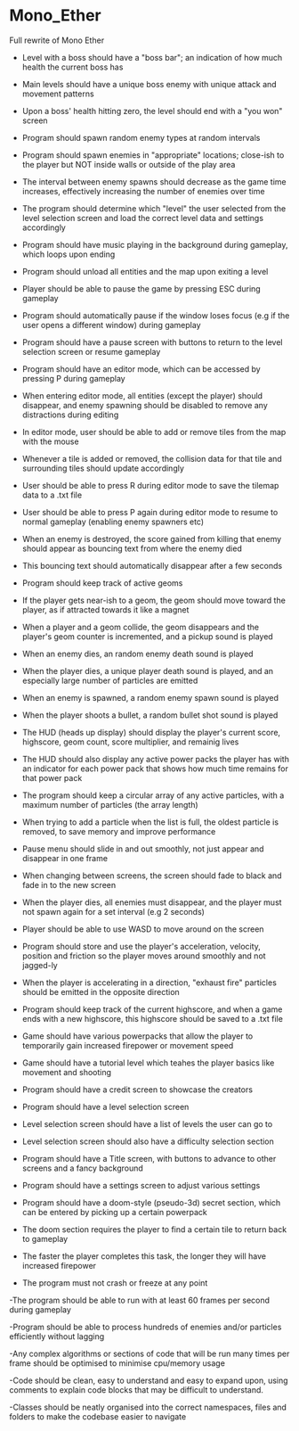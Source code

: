 # Mono_Ether
Full rewrite of Mono Ether

- Level with a boss should have a "boss bar"; an indication of how much health the current boss has 

- Main levels should have a unique boss enemy with unique attack and movement patterns 

- Upon a boss' health hitting zero, the level should end with a "you won" screen 

- Program should spawn random enemy types at random intervals 

- Program should spawn enemies in "appropriate" locations; close-ish to the player but NOT inside walls or outside of the play area 

- The interval between enemy spawns should decrease as the game time increases, effectively increasing the number of enemies over time 

- The program should determine which "level" the user selected from the level selection screen and load the correct level data and settings accordingly 

- Program should have music playing in the background during gameplay, which loops upon ending 

- Program should unload all entities and the map upon exiting a level 

- Player should be able to pause the game by pressing ESC during gameplay 

- Program should automatically pause if the window loses focus (e.g if the user opens a different window) during gameplay 

- Program should have a pause screen with buttons to return to the level selection screen or resume gameplay 

- Program should have an editor mode, which can be accessed by pressing P during gameplay 

- When entering editor mode, all entities (except the player) should disappear, and enemy spawning should be disabled to remove any distractions during editing 

- In editor mode, user should be able to add or remove tiles from the map with the mouse 

- Whenever a tile is added or removed, the collision data for that tile and surrounding tiles should update accordingly 

- User should be able to press R during editor mode to save the tilemap data to a .txt file 

- User should be able to press P again during editor mode to resume to normal gameplay (enabling enemy spawners etc) 

- When an enemy is destroyed, the score gained from killing that enemy should appear as bouncing text from where the enemy died 

- This bouncing text should automatically disappear after a few seconds 

- Program should keep track of active geoms 

- If the player gets near-ish to a geom, the geom should move toward the player, as if attracted towards it like a magnet 

- When a player and a geom collide, the geom disappears and the player's geom counter is incremented, and a pickup sound is played 

- When an enemy dies, an random enemy death sound is played 

- When the player dies, a unique player death sound is played, and an especially large number of particles are emitted 

- When an enemy is spawned, a random enemy spawn sound is played 

- When the player shoots a bullet, a random bullet shot sound is played 

- The HUD (heads up display) should display the player's current score, highscore, geom count, score multiplier, and remainig lives 

- The HUD should also display any active power packs the player has with an indicator for each power pack that shows how much time remains for that power pack 

- The program should keep a circular array of any active particles, with a maximum number of particles (the array length) 

- When trying to add a particle when the list is full, the oldest particle is removed, to save memory and improve performance 

- Pause menu should slide in and out smoothly, not just appear and disappear in one frame 

- When changing between screens, the screen should fade to black and fade in to the new screen 

- When the player dies, all enemies must disappear, and the player must not spawn again for a set interval (e.g 2 seconds) 

- Player should be able to use WASD to move around on the screen 

- Program should store and use the player's acceleration, velocity, position and friction so the player moves around smoothly and not jagged-ly 

- When the player is accelerating in a direction, "exhaust fire" particles should be emitted in the opposite direction 

- Program should keep track of the current highscore, and when a game ends with a new highscore, this highscore should be saved to a .txt file 

- Game should have various powerpacks that allow the player to temporarily gain increased firepower or movement speed 

- Game should have a tutorial level which teahes the player basics like movement and shooting 

- Program should have a credit screen to showcase the creators 

- Program should have a level selection screen 

- Level selection screen should have a list of levels the user can go to 

- Level selection screen should also have a difficulty selection section 

- Program should have a Title screen, with buttons to advance to other screens and a fancy background 

- Program should have a settings screen to adjust various settings 

- Program should have a doom-style (pseudo-3d) secret section, which can be entered by picking up a certain powerpack 

- The doom section requires the player to find a certain tile to return back to gameplay 

- The faster the player completes this task, the longer they will have increased firepower 

- The program must not crash or freeze at any point 

-The program should be able to run with at least 60 frames per second during gameplay 

-Program should be able to process hundreds of enemies and/or particles efficiently without lagging 

-Any complex algorithms or sections of code that will be run many times per frame should be optimised to minimise cpu/memory usage 

-Code should be clean, easy to understand and easy to expand upon, using comments to explain code blocks that may be difficult to understand. 

-Classes should be neatly organised into the correct namespaces, files and folders to make the codebase easier to navigate 
